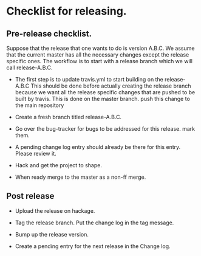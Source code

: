 # Checklist for releasing.

## Pre-release checklist.

Suppose that the release that one wants to do is version A.B.C. We
assume that the current master has all the necessary changes except
the release specific ones. The workflow is to start with a release
branch which we will call release-A.B.C.

* The first step is to update travis.yml to start building on the
  release-A.B.C This should be done before actually creating the
  release branch because we want all the release specific changes that
  are pushed to be built by travis. This is done on the master branch.
  push this change to the main repository

* Create a fresh branch titled release-A.B.C.

* Go over the bug-tracker for bugs to be addressed for this release.
  mark them.

* A pending change log entry should already be there for this entry.
  Please review it.

* Hack and get the project to shape.

* When ready merge to the master as a non-ff merge.


## Post release

* Upload the release on hackage.

* Tag the release branch. Put the change log in the tag message.

* Bump up the release version.

* Create a pending entry for the next release in the Change log.
